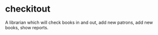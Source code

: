 # checkitout
A librarian which will check books in and out, add new patrons, add new books, show reports.
